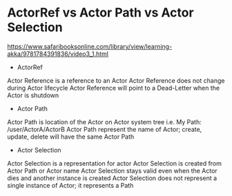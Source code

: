 # ActorRef vs Actor Path vs Actor Selection

https://www.safaribooksonline.com/library/view/learning-akka/9781784391836/video3_1.html

- ActorRef

Actor Reference is a reference to an Actor
Actor Reference does not change during Actor lifecycle
Actor Reference will point to a Dead-Letter when the Actor is shutdown

- Actor Path

Actor Path is location of the Actor on Actor system tree
i.e. My Path: /user/ActorA/ActorB
Actor Path represent the name of Actor; create, update, delete will have the same Actor Path

- Actor Selection

Actor Selection is a representation for actor
Actor Selection is created from Actor Path or Actor name
Actor Selection stays valid even when the Actor dies and another instance is created
Actor Selection does not represent a single instance of Actor; it represents a Path
